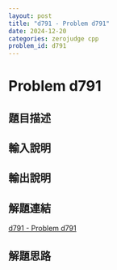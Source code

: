 ```yaml
---
layout: post
title: "d791 - Problem d791"
date: 2024-12-20
categories: zerojudge cpp
problem_id: d791
---
```


# Problem d791

## 題目描述



## 輸入說明



## 輸出說明



## 解題連結

[d791 - Problem d791](https://zerojudge.tw/ShowProblem?problemid=d791)

## 解題思路


